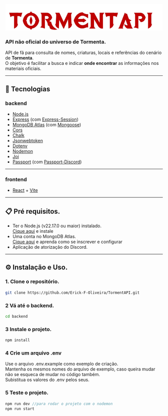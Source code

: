 ![TormentAPI](./tormentApi.png)

### API não oficial do universo de Tormenta. 

API de fã para consulta de nomes, criaturas, locais e referências do cenário de **Tormenta**.  
O objetivo é facilitar a busca e indicar **onde encontrar** as informações nos materiais oficiais.

---

## 🚀 Tecnologias  

### backend
- [Node.js](https://nodejs.org/)
- [Express](https://expressjs.com/) (com [Express-Session](https://github.com/expressjs/session))
- [MongoDB Atlas](https://www.mongodb.com/products/platform/atlas-database) (com [Mongoose](https://mongoosejs.com/))
- [Cors](https://github.com/expressjs/cors?tab=readme-ov-file)
- [Chalk](https://github.com/chalk/chalk)
- [Jsonwebtoken](https://www.jwt.io/)
- [Dotenv](https://github.com/motdotla/dotenv)
- [Nodemon](https://nodemon.io/)
- [Joi](https://joi.dev/)
- [Passport](https://www.passportjs.org/) (com [Passport-Discord](https://www.passportjs.org/packages/passport-discord/))
   
---  
### frontend
- [React](https://react.dev/learn) + [Vite](https://vite.dev/guide/)
---
## 📋 Pré requisitos.
- Ter o Node.js (v22.17.0 ou maior) instalado.  
[Cique aqui](https://nodejs.org/pt/download) e instale
- Uma conta no MongoDB Atlas.  
[Cique aqui](../TormentAPI/public/config.mongoDB/README.md) e aprenda como se inscrever e configurar  
- Aplicação de atorização do Discord.
---
## ⚙️ Instalação e Uso.

### 1. Clone o repositório.
```bash
git clone https://github.com/Erick-F-Oliveira/TormentAPI.git
```
### 2 Vá até o backend.
```bash
cd backend
```
### 3 Instale o projeto.
```bash
npm install
```
### 4 Crie um arquivo .env
Use o arquivo .env.example como exemplo de criação.  
Mantenha os mesmos nomes do arquivo de exemplo, caso queira mudar não se esqueca de mudar no código também.  
Subistitua os valores do .env pelos seus.  

### 5 Teste o projeto.
```javascript
npm run dev //para rodar o projeto com o nodemon
npm run start
```
